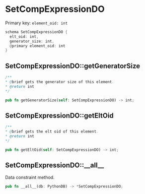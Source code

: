 # SetCompExpressionDO

Primary key: `element_oid: int`

```rust
schema SetCompExpressionDO {
  elt_oid: int,
  generator_size: int,
  @primary element_oid: int
}
```
## SetCompExpressionDO::getGeneratorSize

```java
/**
* @brief gets the generator size of this element.
* @return int
*/
```
```rust
pub fn getGeneratorSize(self: SetCompExpressionDO) -> int;
```
## SetCompExpressionDO::getEltOid

```java
/**
* @brief gets the elt oid of this element.
* @return int
*/
```
```rust
pub fn getEltOid(self: SetCompExpressionDO) -> int;
```
## SetCompExpressionDO::\_\_all\_\_

Data constraint method.

```rust
pub fn __all__(db: PythonDB) -> *SetCompExpressionDO;
```
